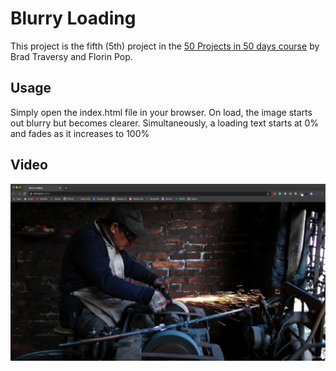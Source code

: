 # Blurry Loading

This project is the fifth (5th) project in the [50 Projects in 50 days course](https://www.udemy.com/course/50-projects-50-days/) by Brad Traversy and Florin Pop.

## Usage

Simply open the index.html file in your browser.
On load, the image starts out blurry but becomes clearer. Simultaneously, a loading text starts at 0% and fades as it increases to 100%

## Video

[![Blurry Video](blurry_loading.jpg)](blurry_loading.mp4)